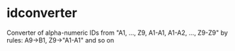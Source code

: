 idconverter
===========

Converter of alpha-numeric IDs from "A1, ..., Z9, A1-A1, A1-A2, ..., Z9-Z9" by rules: A9->B1, Z9->"A1-A1" and so on
